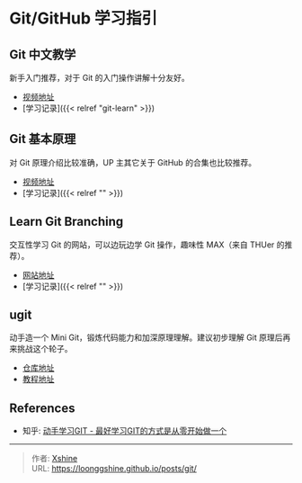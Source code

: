 # Git/GitHub 学习指引


## Git 中文教学

新手入门推荐，对于 Git 的入门操作讲解十分友好。

- [视频地址](https://youtu.be/LZ4oOzZwgrk)
- [学习记录]({{&lt; relref &#34;git-learn&#34; &gt;}})

## Git 基本原理

对 Git 原理介绍比较准确，UP 主其它关于 GitHub 的合集也比较推荐。

- [视频地址](https://www.bilibili.com/video/BV1TA411q75f)
- [学习记录]({{&lt; relref &#34;&#34; &gt;}})

## Learn Git Branching

交互性学习 Git 的网站，可以边玩边学 Git 操作，趣味性 MAX（来自 THUer 的推荐）。

- [网站地址](https://learngitbranching.js.org/)
- [学习记录]({{&lt; relref &#34;&#34; &gt;}})

## ugit

动手造一个 Mini Git，锻炼代码能力和加深原理理解。建议初步理解 Git 原理后再来挑战这个轮子。

- [仓库地址](https://github.com/rafifos/ugit)
- [教程地址](https://www.leshenko.net/p/ugit/)

## References

- 知乎: [动手学习GIT - 最好学习GIT的方式是从零开始做一个](https://zhuanlan.zhihu.com/p/608514754)


---

> 作者: [Xshine](https://github.com/LoongGshine)  
> URL: https://loonggshine.github.io/posts/git/  

